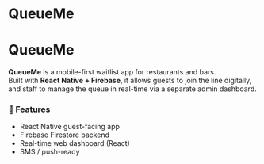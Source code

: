 # QueueMe
# QueueMe

**QueueMe** is a mobile-first waitlist app for restaurants and bars.  
Built with **React Native + Firebase**, it allows guests to join the line digitally, and staff to manage the queue in real-time via a separate admin dashboard.

### 🧾 Features
- React Native guest-facing app
- Firebase Firestore backend
- Real-time web dashboard (React)
- SMS / push-ready
